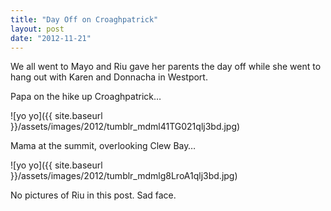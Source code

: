 ```yaml
---
title: "Day Off on Croaghpatrick"
layout: post
date: "2012-11-21"
---
```


We all went to Mayo and Riu gave her parents the day off while she went to hang out with Karen and Donnacha in Westport. 

Papa on the hike up Croaghpatrick…

![yo yo]({{ site.baseurl }}/assets/images/2012/tumblr_mdml41TG021qlj3bd.jpg)

Mama at the summit, overlooking Clew Bay…

![yo yo]({{ site.baseurl }}/assets/images/2012/tumblr_mdmlg8LroA1qlj3bd.jpg)

No pictures of Riu in this post. Sad face.
